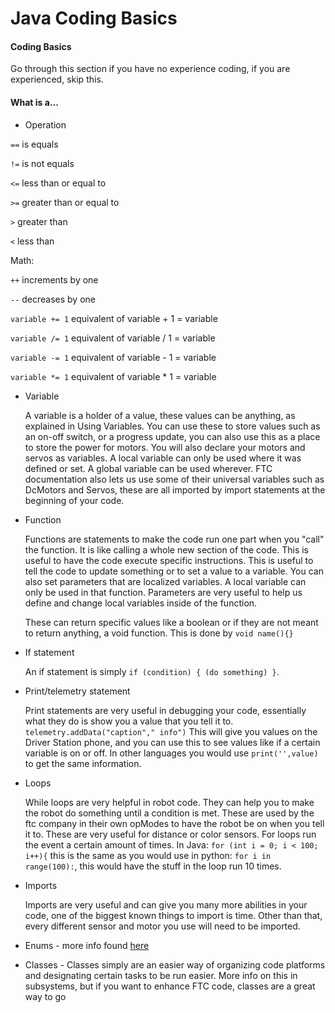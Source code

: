 # Java Coding Basics

#### Coding Basics

Go through this section if you have no experience coding, if you are experienced, skip this.

#### What is a...

* Operation

`==` is equals

`!=` is not equals

`<=` less than or equal to

`>=` greater than or equal to

`>` greater than

`<` less than

Math:

`++` increments by one

`--` decreases by one

`variable += 1` equivalent of variable + 1 = variable

`variable /= 1` equivalent of variable / 1 = variable

`variable -= 1` equivalent of variable - 1 = variable

`variable *= 1` equivalent of variable \* 1 = variable

*   Variable

    A variable is a holder of a value, these values can be anything, as explained in Using Variables. You can use these to store values such as an on-off switch, or a progress update, you can also use this as a place to store the power for motors. You will also declare your motors and servos as variables. A local variable can only be used where it was defined or set. A global variable can be used wherever. FTC documentation also lets us use some of their universal variables such as DcMotors and Servos, these are all imported by import statements at the beginning of your code.
*   Function

    Functions are statements to make the code run one part when you "call" the function. It is like calling a whole new section of the code. This is useful to have the code execute specific instructions. This is useful to tell the code to update something or to set a value to a variable. You can also set parameters that are localized variables. A local variable can only be used in that function. Parameters are very useful to help us define and change local variables inside of the function.

    These can return specific values like a boolean or if they are not meant to return anything, a void function. This is done by `void name(){}`
*   If statement &#x20;

    An if statement is simply `if (condition) { (do something) }`.
*   Print/telemetry statement

    Print statements are very useful in debugging your code, essentially what they do is show you a value that you tell it to. `telemetry.addData("caption"," info")` This will give you values on the Driver Station phone, and you can use this to see values like if a certain variable is on or off. In other languages you would use `print('',value)` to get the same information.
*   Loops

    While loops are very helpful in robot code. They can help you to make the robot do something until a condition is met. These are used by the ftc company in their own opModes to have the robot be on when you tell it to. These are very useful for distance or color sensors. For loops run the event a certain amount of times. In Java: `for (int i = 0; i < 100; i++){` this is the same as you would use in python: `for i in range(100):`, this would have the stuff in the loop run 10 times.
*   Imports

    Imports are very useful and can give you many more abilities in your code, one of the biggest known things to import is time. Other than that, every different sensor and motor you use will need to be imported.
* Enums - more info found [here](https://gentrified-apps.gitbook.io/statemachineftc)
* Classes - Classes simply are an easier way of organizing code platforms and designating certain tasks to be run easier. More info on this in subsystems, but if you want to enhance FTC code, classes are a great way to go
